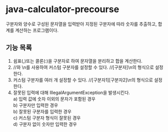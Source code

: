 # java-calculator-precourse
구분자와 양수로 구성된 문자열을 입력받아 지정된 구분자에 따라 숫자를 추출하고, 합계를 계산하는 프로그램이다.
## 기능 목록
1. 쉼표(,)또는 콜론(:)을 구분자로 하여 문자열을 분리하고 합을 계산한다.
2. //와 \n를 사용하여 커스텀 구분자를 설정할 수 있다. //[구분자]\n의 형식으로 설정한다.
3. 커스텀 구분자를 여러 개 설정할 수 있다. //[구분자1][구분자2]\n의 형식으로 설정한다.
4. 잘못된 입력에 대해 IllegalArgumentException을 발생시킨다.<br/>
    a) 입력 값에 숫자 이외의 문자가 포함된 경우<br/>
    b) 구분자만 입력한 경우<br/>
    b) 잘못된 구분자를 입력한 경우<br/>
    c) 커스텀 구분자 형식이 잘못된 경우<br/>
    d) 구분자 없이 숫자만 입력한 경우
